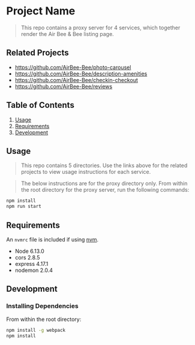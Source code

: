 # Project Name

> This repo contains a proxy server for 4 services, which together render the Air Bee & Bee listing page.

## Related Projects

  - https://github.com/AirBee-Bee/photo-carousel
  - https://github.com/AirBee-Bee/description-amenities
  - https://github.com/AirBee-Bee/checkin-checkout
  - https://github.com/AirBee-Bee/reviews

## Table of Contents

1. [Usage](#Usage)
1. [Requirements](#requirements)
1. [Development](#development)

## Usage

> This repo contains 5 directories. Use the links above for the related projects to view usage instructions for each service.

> The below instructions are for the proxy directory only. From within the root directory for the proxy server, run the following commands:

```sh
npm install
npm run start
```

## Requirements

An `nvmrc` file is included if using [nvm](https://github.com/creationix/nvm).

- Node 6.13.0
- cors 2.8.5
- express 4.17.1
- nodemon 2.0.4

## Development

### Installing Dependencies

From within the root directory:

```sh
npm install -g webpack
npm install
```

